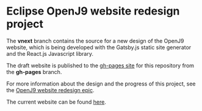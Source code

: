 # Eclipse OpenJ9 website redesign project

The **vnext** branch contains the source for a new design of the OpenJ9 website, which is being developed with the Gatsby.js static site generator 
and the React.js Javascript library.

The draft website is published to the [gh-pages site](https://eclipse.github.io/openj9-website/) for this repository from the **gh-pages** branch.

For more information about the design and the progress of this project, see the [OpenJ9 website redesign epic](https://github.com/eclipse/openj9-website/issues/182
).

The current website can be found [here](https://www.eclipse.org/openj9/).
